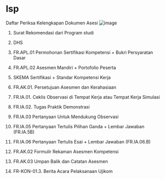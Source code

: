 # lsp
Daftar Periksa Kelengkapan Dokumen Asesi
![image](https://github.com/bukped/lsp/assets/11188109/a56ef2fa-d994-4c9b-8407-e450f80b553f)

1. Surat Rekomendasi dari Program studi
2. DHS
3. FR.APL.01 Permohonan Sertifikasi Kompetensi + Bukri Persyaratan Dasar
4. FR.APL.02 Asesmen Mandiri + Portofolio Peserta
5. SKEMA Sertifikasi + Standar Kompetensi Kerja
6. FR.AK.01. Persetujuan Asesmen dan Kerahasiaan

7. FR.IA.01. Ceklis Observasi di Tempat Kerja atau Tempat Kerja Simulasi
8. FR.IA.02. Tugas Praktik Demonstrasi
9. FR.IA.03 Pertanyaan Untuk Mendukung Observasi
10. FR.IA.05 Pertanyaan Tertulis Pilihan Ganda + Lembar Jawaban (FR.IA.5B)
11. FR.IA.06 Pertanyaan Tertulis Esai + Lembar Jawaban (FR.IA.06.B)

12. FR.AK.02 Formulir Rekaman Asesmen Kompetensi
13. FR.AK.03 Umpan Balik dan Catatan Asesmen
14. FR-KON-01.3. Berita Acara Pelaksanaan Ujikom
